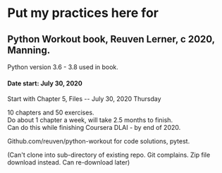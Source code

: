 # Put my practices here for  
## Python Workout book, Reuven Lerner, c 2020, Manning.   

Python version 3.6 - 3.8 used in book.  

#### Date start:  July 30, 2020  

Start with Chapter 5, Files -- July 30, 2020 Thursday  

10 chapters and 50 exercises.  
Do about 1 chapter a week, will take 2.5 months to finish.  
Can do this while finishing Coursera DLAI - by end of 2020.  

Github.com/reuven/python-workout  for code solutions, pytest.  

(Can't clone into sub-directory of existing repo.  Git complains.
Zip file download instead.  Can re-download later)  

